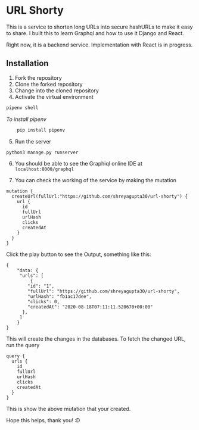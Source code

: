 # URL Shorty
This is a service to shorten long URLs into secure hashURLs to make it easy to share. I built this to learn Graphql and how to use it Django and React. 

Right now, it is a backend service. Implementation with React is in progress. 

## Installation

1. Fork the repository
2. Clone the forked repository
3. Change into the cloned repository
4. Activate the virtual environment
``` bash
pipenv shell
```
*To install pipenv*
```bash
    pip install pipenv
```
5. Run the server
``` bash
python3 manage.py runserver
```
6. You should be able to see the Graphiql online IDE at 
``` localhost:8000/graphql ```

7. You can check the working of the service by making the mutation
``` 
mutation {
  createUrl(fullUrl:"https://github.com/shreyagupta30/url-shorty") {
    url {
      id
      fullUrl
      urlHash
      clicks
      createdAt
    }
  }
}
```
Click the play button to see the Output, something like this:
```
{
    "data: {
     "urls": [
         {
        "id": "1",
        "fullUrl": "https://github.com/shreyagupta30/url-shorty",
        "urlHash": "fb1ac17dee",
        "clicks": 0,
        "createdAt": "2020-08-18T07:11:11.520670+00:00"
      },
     ]
    }
}
```
This will create the changes in the databases.
To fetch the changed URL, run the query

``` 
query {
  urls {
    id
    fullUrl
    urlHash
    clicks
    createdAt
  }
}
```
This is show the above mutation that your created.

Hope this helps, thank you! :D
